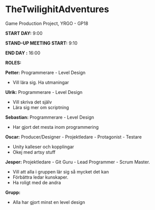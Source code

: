 # TheTwilighitAdventures
Game Production Project, YRGO - GP18


**START DAY:** 9:00

**STAND-UP MEETING START:** 9:10

**END DAY :** 16:00

**ROLES:**

**Petter:** Programmerare - Level Design
  - Vill lära sig. Ha utmaningar

**Ulrik:** Programmerare - Level Design
  - Vill skriva det själv
  - Lära sig mer om scriptning
  
**Sebastian:** Programmerare - Level Design
  - Har gjort det mesta inom programmering 
  
**Oscar:** Producer/Designer - Projektledare - Protagonist - Testare
  - Unity kalleser och kopplingar
  - Okej med artsy stuff
  
**Jesper:** Projektledare - Git Guru - Lead Programmer - Scrum Master. 
  - Vill att alla i gruppen lär sig så mycket det kan
  - Förbättra ledar kunskaper.
  - Ha roligt med de andra

**Grupp:**
- Alla har gjort minst en level design
